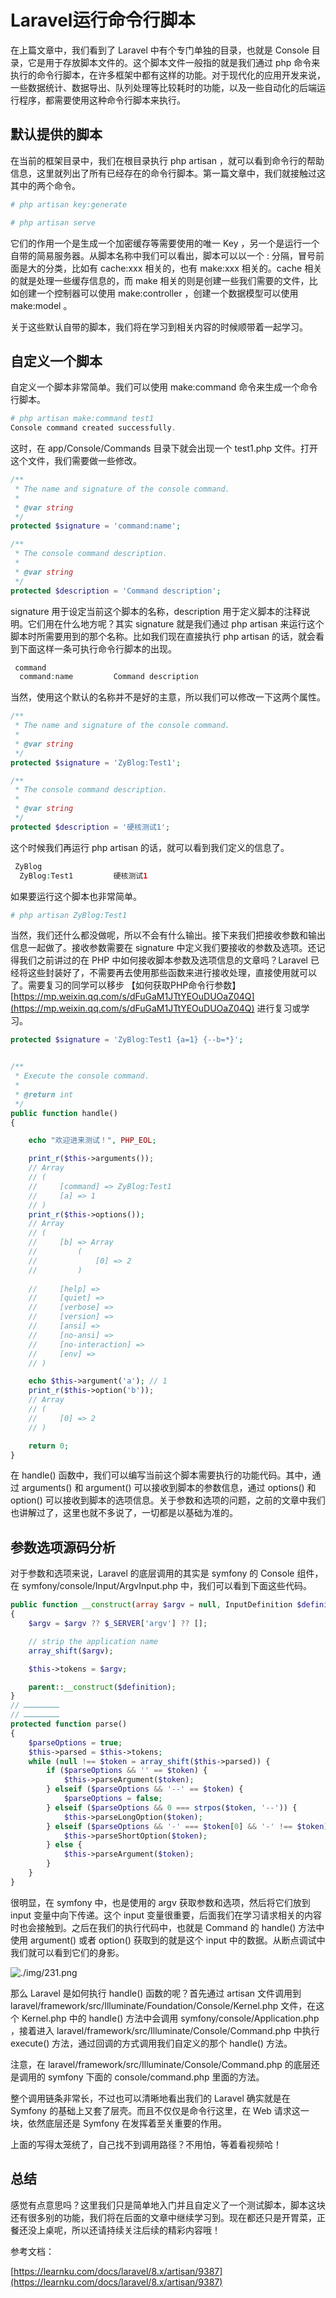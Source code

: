# Laravel运行命令行脚本

在上篇文章中，我们看到了 Laravel 中有个专门单独的目录，也就是 Console 目录，它是用于存放脚本文件的。这个脚本文件一般指的就是我们通过 php 命令来执行的命令行脚本，在许多框架中都有这样的功能。对于现代化的应用开发来说，一些数据统计、数据导出、队列处理等比较耗时的功能，以及一些自动化的后端运行程序，都需要使用这种命令行脚本来执行。

## 默认提供的脚本

在当前的框架目录中，我们在根目录执行 php artisan ，就可以看到命令行的帮助信息，这里就列出了所有已经存在的命令行脚本。第一篇文章中，我们就接触过这其中的两个命令。

```php
# php artisan key:generate

# php artisan serve
```

它们的作用一个是生成一个加密缓存等需要使用的唯一 Key ，另一个是运行一个自带的简易服务器。从脚本名称中我们可以看出，脚本可以以一个 : 分隔，冒号前面是大的分类，比如有 cache:xxx 相关的，也有 make:xxx 相关的。cache 相关的就是处理一些缓存信息的，而 make 相关的则是创建一些我们需要的文件，比如创建一个控制器可以使用 make:controller ，创建一个数据模型可以使用 make:model 。

关于这些默认自带的脚本，我们将在学习到相关内容的时候顺带着一起学习。

## 自定义一个脚本

自定义一个脚本非常简单。我们可以使用 make:command 命令来生成一个命令行脚本。

```php
# php artisan make:command test1
Console command created successfully.
```

这时，在 app/Console/Commands 目录下就会出现一个 test1.php 文件。打开这个文件，我们需要做一些修改。

```php
/**
 * The name and signature of the console command.
 *
 * @var string
 */
protected $signature = 'command:name';

/**
 * The console command description.
 *
 * @var string
 */
protected $description = 'Command description';
```

signature 用于设定当前这个脚本的名称，description 用于定义脚本的注释说明。它们用在什么地方呢？其实 signature 就是我们通过 php artisan 来运行这个脚本时所需要用到的那个名称。比如我们现在直接执行 php artisan 的话，就会看到下面这样一条可执行命令行脚本的出现。

```php
 command
  command:name         Command description
```

当然，使用这个默认的名称并不是好的主意，所以我们可以修改一下这两个属性。

```php
/**
 * The name and signature of the console command.
 *
 * @var string
 */
protected $signature = 'ZyBlog:Test1';

/**
 * The console command description.
 *
 * @var string
 */
protected $description = '硬核测试1';
```

这个时候我们再运行 php artisan 的话，就可以看到我们定义的信息了。

```php
 ZyBlog
  ZyBlog:Test1         硬核测试1
```

如果要运行这个脚本也非常简单。

```php
# php artisan ZyBlog:Test1
```

当然，我们还什么都没做呢，所以不会有什么输出。接下来我们把接收参数和输出信息一起做了。接收参数需要在 signature 中定义我们要接收的参数及选项。还记得我们之前讲过的在 PHP 中如何接收脚本参数及选项信息的文章吗？Laravel 已经将这些封装好了，不需要再去使用那些函数来进行接收处理，直接使用就可以了。需要复习的同学可以移步 【如何获取PHP命令行参数】[https://mp.weixin.qq.com/s/dFuGaM1JTtYEOuDUOaZ04Q](https://mp.weixin.qq.com/s/dFuGaM1JTtYEOuDUOaZ04Q) 进行复习或学习。

```php
protected $signature = 'ZyBlog:Test1 {a=1} {--b=*}';


/**
 * Execute the console command.
 *
 * @return int
 */
public function handle()
{

    echo "欢迎进来测试！", PHP_EOL;

    print_r($this->arguments());
    // Array
    // (
    //     [command] => ZyBlog:Test1
    //     [a] => 1
    // )
    print_r($this->options());
    // Array
    // (
    //     [b] => Array
    //         (
    //             [0] => 2
    //         )
    
    //     [help] => 
    //     [quiet] => 
    //     [verbose] => 
    //     [version] => 
    //     [ansi] => 
    //     [no-ansi] => 
    //     [no-interaction] => 
    //     [env] => 
    // )

    echo $this->argument('a'); // 1
    print_r($this->option('b'));
    // Array
    // (
    //     [0] => 2
    // )

    return 0;
}
```

在 handle() 函数中，我们可以编写当前这个脚本需要执行的功能代码。其中，通过 arguments() 和 argument() 可以接收到脚本的参数信息，通过 options() 和 option() 可以接收到脚本的选项信息。关于参数和选项的问题，之前的文章中我们也讲解过了，这里也就不多说了，一切都是以基础为准的。

## 参数选项源码分析

对于参数和选项来说，Laravel 的底层调用的其实是 symfony 的 Console 组件，在 symfony/console/Input/ArgvInput.php 中，我们可以看到下面这些代码。

```php
public function __construct(array $argv = null, InputDefinition $definition = null)
{
    $argv = $argv ?? $_SERVER['argv'] ?? [];

    // strip the application name
    array_shift($argv);

    $this->tokens = $argv;

    parent::__construct($definition);
}
// ……………………
// ……………………
protected function parse()
{
    $parseOptions = true;
    $this->parsed = $this->tokens;
    while (null !== $token = array_shift($this->parsed)) {
        if ($parseOptions && '' == $token) {
            $this->parseArgument($token);
        } elseif ($parseOptions && '--' == $token) {
            $parseOptions = false;
        } elseif ($parseOptions && 0 === strpos($token, '--')) {
            $this->parseLongOption($token);
        } elseif ($parseOptions && '-' === $token[0] && '-' !== $token) {
            $this->parseShortOption($token);
        } else {
            $this->parseArgument($token);
        }
    }
}
```

很明显，在 symfony 中，也是使用的 argv 获取参数和选项，然后将它们放到 input 变量中向下传递。这个 input 变量很重要，后面我们在学习请求相关的内容时也会接触到。之后在我们的执行代码中，也就是 Command 的 handle() 方法中使用 argument() 或者 option() 获取到的就是这个 input 中的数据。从断点调试中我们就可以看到它们的身影。

![./img/231.png](./img/231.png)

那么 Laravel 是如何执行 handle() 函数的呢？首先通过 artisan 文件调用到 laravel/framework/src/Illuminate/Foundation/Console/Kernel.php 文件，在这个 Kernel.php 中的 handle() 方法中会调用 symfony/console/Application.php ，接着进入 laravel/framework/src/Illuminate/Console/Command.php 中执行 execute() 方法，通过回调的方式调用我们自定义的那个 handle() 方法。

注意，在 laravel/framework/src/Illuminate/Console/Command.php 的底层还是调用的 symfony 下面的 console/command.php 里面的方法。

整个调用链条非常长，不过也可以清晰地看出我们的 Laravel 确实就是在 Symfony 的基础上又套了层壳。而且不仅仅是命令行这里，在 Web 请求这一块，依然底层还是 Symfony 在发挥着至关重要的作用。

上面的写得太笼统了，自己找不到调用路径？不用怕，等着看视频哈！

## 总结

感觉有点意思吗？这里我们只是简单地入门并且自定义了一个测试脚本，脚本这块还有很多别的功能，我们将在后面的文章中继续学习到。现在都还只是开胃菜，正餐还没上桌呢，所以还请持续关注后续的精彩内容哦！

参考文档：

[https://learnku.com/docs/laravel/8.x/artisan/9387](https://learnku.com/docs/laravel/8.x/artisan/9387)

